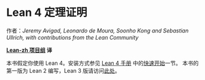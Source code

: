 <!--
# Theorem Proving in Lean 4
-->

# Lean 4 定理证明

作者：*Jeremy Avigad, Leonardo de Moura, Soonho Kong and Sebastian Ullrich, with contributions from the Lean Community*

**[Lean-zh 项目组](https://github.com/Lean-zh) 译**

<!--
This version of the text assumes you’re using Lean 4. See the
[Quickstart section](https://lean-lang.org/lean4/doc/quickstart.html) of
the [Lean 4 Manual](https://lean-lang.org/lean4/doc/) to install Lean. The first version of this book was
written for Lean 2, and the Lean 3 version is available
[here](https://leanprover.github.io/theorem_proving_in_lean/).
-->

本书假定你使用 Lean 4。安装方式参见 [Lean 4 手册](https://www.leanprover.cn/lean4/lean4/doc/)
中的[快速开始](https://www.leanprover.cn/lean4/doc/quickstart.html)一节。
本书的第一版为 Lean 2 编写，Lean 3 版请访问[此处](https://leanprover.github.io/theorem_proving_in_lean/)。
